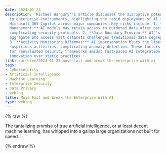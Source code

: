 ```yaml
---
date: 2024-01-23
description: 'Michael Bargury''s article discusses the disruptive potential of AI
  in enterprise environments, highlighting the rapid deployment of AI solutions like
  Microsoft 365 Copilot across major companies. Key risks include: 1. **Permission
  Management:** AI models may retain access to outdated data after personnel changes,
  complicating security protocols. 2. **Data Boundary Erosion:** AI''s ability to
  aggregate and access vast datasets challenges traditional data segregation principles.
  3. **Activity Monitoring Dilemmas:** AI impersonation blurs the lines for monitoring
  suspicious activities, complicating anomaly detection. These factors signal a need
  for reevaluated security frameworks amidst fast-paced AI integration, emphasizing
  innovation over static practices.'
link: /archive/2024-01-23-move-fast-and-break-the-enterprise-with-ai
tags:
- Cybersecurity
- Artificial Intelligence
- Machine Learning
- Enterprise Security
- Data Privacy
- weblog
title: Move Fast and Break the Enterprise With AI
type: weblog
---
```

{% raw %}

The tantalizing promise of true artificial intelligence, or at least decent machine learning, has whipped into a gallop large organizations not built for speed.

{% endraw %}

